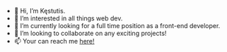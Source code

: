 - 👋 Hi, I’m Kęstutis.
- 👀 I’m interested in all things web dev.
- 🌱 I’m currently looking for a full time position as a front-end developer.
- 💞️ I’m looking to collaborate on any exciting projects!
- 📫 Your can reach me <a href="https://kestvir.tech/" target="_blank">here!</a>


<!---
kestvir/kestvir is a ✨ special ✨ repository because its `README.md` (this file) appears on your GitHub profile.
You can click the Preview link to take a look at your changes.
--->
